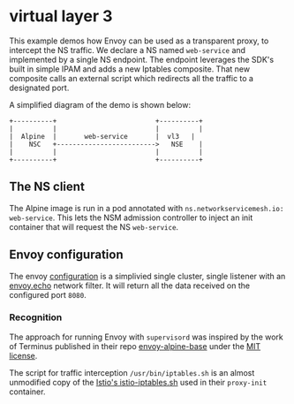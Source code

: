 # virtual layer 3

This example demos how Envoy can be used as a transparent proxy, to intercept the NS traffic. We declare a NS named `web-service` and implemented by a single NS endpoint. The endpoint leverages the SDK's built in simple IPAM and adds a new Iptables composite. That new composite calls an external script which redirects all the traffic to a designated port.

A simplified diagram of the demo is shown below:

```
+----------+                         +----------+
|          |                         |          |
|  Alpine  |       web-service       |  vl3   |
|    NSC   +------------------------->   NSE    |
|          |                         |          |
+----------+                         +----------+

```

## The NS client

The Alpine image is run in a pod annotated with `ns.networkservicemesh.io: web-service`. This lets the NSM admission controller to inject an init container that will request the NS `web-service`.

## Envoy configuration
The envoy [configuration](./envoy-nse/etc/envoy/envoy.yaml) is a simplivied single cluster, single listener with an [envoy.echo](https://www.envoyproxy.io/docs/envoy/latest/configuration/network_filters/echo_filter.html) network filter. It will return all the data received on the configured port `8080`.

### Recognition
The approach for running Envoy with `supervisord` was inspired by the work of Terminus published in their repo [envoy-alpine-base](https://github.com/GetTerminus/envoy-alpine-base) under the [MIT license](https://github.com/GetTerminus/envoy-alpine-base/blob/master/LICENSE).

The script for traffic interception `/usr/bin/iptables.sh` is an almost unmodified copy of the [Istio's istio-iptables.sh](https://raw.githubusercontent.com/istio/istio/master/tools/packaging/common/istio-iptables.sh) used in their `proxy-init` container.

